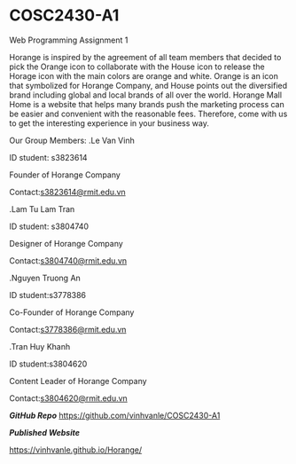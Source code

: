# COSC2430-A1
Web Programming Assignment 1


Horange is inspired by the agreement of all team members that decided to pick the Orange icon to collaborate with the House icon to release the Horage icon with the main colors are orange and white. Orange is an icon that symbolized for Horange Company, and House points out the diversified brand including global and local brands of all over the world. Horange Mall Home is a website that helps many brands push the marketing process can be easier and convenient with the reasonable fees.
Therefore, come with us to get the interesting experience in your business way.


Our Group Members:
.Le Van Vinh

ID student: s3823614

Founder of Horange Company

Contact:s3823614@rmit.edu.vn

.Lam Tu Lam Tran

ID student: s3804740

Designer of Horange Company

Contact:s3804740@rmit.edu.vn

.Nguyen Truong An

ID student:s3778386

Co-Founder of Horange Company

Contact:s3778386@rmit.edu.vn

.Tran Huy Khanh

ID student:s3804620

Content Leader of Horange Company

Contact:s3804620@rmit.edu.vn

***GitHub Repo***
https://github.com/vinhvanle/COSC2430-A1

***Published Website***

https://vinhvanle.github.io/Horange/

